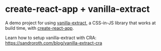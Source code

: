 # create-react-app + vanilla-extract

A demo project for using [vanilla-extract](https://vanilla-extract.style/), a CSS-in-JS library that works at build time, with [create-react-app](https://create-react-app.dev/).

Learn how to setup vanilla-extract with CRA: https://sandroroth.com/blog/vanilla-extract-cra
